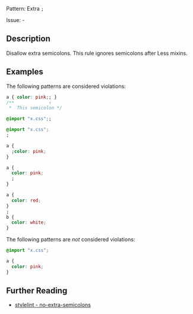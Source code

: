 Pattern: Extra `;`

Issue: -

## Description

Disallow extra semicolons. This rule ignores semicolons after Less mixins.

## Examples

The following patterns are considered violations:

```css
a { color: pink;; }
/**             ↑
 *  This semicolon */
```

```css
@import "x.css";;
```

```css
@import "x.css";
;
```

```css
a {
  ;color: pink;
}
```

```css
a {
  color: pink;
  ;
}
```

```css
a {
  color: red;
}
;
b {
  color: white;
}
```

The following patterns are *not* considered violations:

```css
@import "x.css";
```

```css
a {
  color: pink;
}
```

## Further Reading

* [stylelint - no-extra-semicolons](https://stylelint.io/user-guide/rules/no-extra-semicolons)